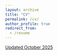 ```yaml
---
layout: archive
title: "CV"
permalink: /cv/
author_profile: true
redirect_from:
  - /resume
---
```


[Updated October 2025](https://www.dropbox.com/scl/fi/kcd6hgjzhjvv5ahu0uogt/cv_reyes.pdf?rlkey=g7hdnt7781cpw6ddn1nmf5iz6&st=f59btr5f&dl=0)

